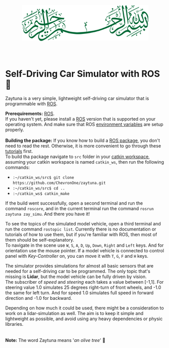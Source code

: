 <p align="center">
    <img width="400" align="center" src="tex/1280px-Basmala" alt="Basmala" />
</p>

<br/><br/>

# Self-Driving Car Simulator with ROS  :deciduous_tree:
Zaytuna is a very simple, lightweight self-driving car simulator that is programmable with [ROS](https://www.ros.org).


**Prerequirements:**  [ROS](https://www.ros.org).  
If you haven't yet, please install a [ROS](https://www.ros.org) version that is supported on your operating system. And make sure that ROS [environment variables](http://wiki.ros.org/ROS/Tutorials/InstallingandConfiguringROSEnvironment#Managing_Your_Environment) are setup properly.
<br/><br/>
**Building the package:** If you know how to build a [ROS package](http://wiki.ros.org/ROS/Tutorials/CreatingPackage), you don't need to read the rest. Otherwise, it is more convenient to go through these [tutorials](http://wiki.ros.org/ROS/Tutorials) first.  
To build tha package navigate to `src` folder in your [catkin workspace](http://wiki.ros.org/ROS/Tutorials/InstallingandConfiguringROSEnvironment#Create_a_ROS_Workspace), assuming your catkin workspace is named `catkin_ws`, then run the following commands:
+ `:~/catkin_ws/src$ git clone https://github.com/ChevronOne/zaytuna.git`
+ `:~/catkin_ws/src$ cd ..`
+ `:~/catkin_ws$ catkin_make`

If the build went successfully, open a second terminal and run the command `roscore`, and in the current terminal run the command `rosrun zaytuna zay_simu`. And there you have it!

To see the topics of the simulated model vehicle, open a third terminal and run the command `rostopic list`. Currently there is no documentation or tutorials of how to use them, but if you're familiar with ROS, then most of them should be self-explanatory.  
To navigate in the scene use `W`, `S`, `A`, `D`, `Up`, `Down`, `Right` and `Left` keys. And for orientation use the mouse pointer. If a model vehicle is connected to control panel with *Key-Controller* on, you can move it with `T`, `G`, `F` and `H` keys.

The simulator provides simulations for almost all basic sensors that are needed for a self-driving car to be programmed. The only topic that's missing is **Lidar**, but the model vehicle can be fully driven by vision.  
The subscriber of *speed* and *steering* each takes a value between [-1,1]. For steering value 1.0 simulates 25 degrees right-turn of front wheels, and -1.0 the same for left turn. And for speed 1.0 simulates full speed in forward direction and -1.0 for backward.

Depending on how much it could be used, there might be a consideration to work on a lidar-simulation as well. The aim is to keep it simple and lightweight as possible, and avoid using any heavy dependencies or physic libraries.  
<br/><br/>
**Note:** The word Zaytuna means '*an olive tree*' :seedling: